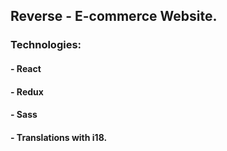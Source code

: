 ## Reverse - E-commerce Website.

### Technologies:
#### - React
#### - Redux
#### - Sass
#### - Translations with i18.
